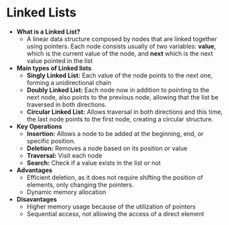 # Linked Lists

* **What is a Linked List?**
    * A linear data structure composed by nodes that are linked together using
      pointers. Each node consists usually of two variables: **value**, which
      is the current value of the node, and **next** which is the next value pointed in the list
* **Main types of Linked lists**
    * **Singly Linked List:** Each value of the node points to the next one, forming a
      unidirectional chain
    * **Doubly Linked List:** Each node now in addition to pointing to the next node, also points to
      the previous node, allowing that the list be traversed in both directions.
    * **Circular Linked List:** Allows traversal in both directions and this time, the last node
      points to the first node, creating a circular structure.
* **Key Operations**
    * **Insertion:** Allows a node to be added at the beginning, end, or specific position.
    * **Deletion:** Removes a node based on its position or value
    * **Traversal:** Visit each node
    * **Search:** Check if a value exists in the list or not
* **Advantages**
    * Efficient deletion, as it does not require shifting the position of elements, only changing
      the pointers.
    * Dynamic memory allocation
* **Disavantages**
  * Higher memory usage because of the utilization of pointers
  * Sequential access, not allowing the access of a direct element